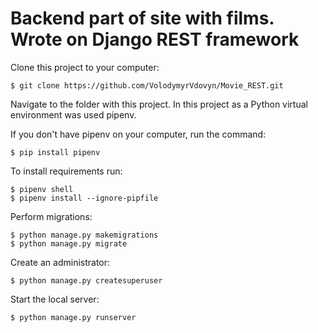 # Backend part of site with films. Wrote on Django REST framework

Clone this project to your computer:

    $ git clone https://github.com/VolodymyrVdovyn/Movie_REST.git

Navigate to the folder with this project.
In this project as a Python virtual environment was used pipenv.

If you don't have pipenv on your computer, run the command:

    $ pip install pipenv

To install requirements run:

    $ pipenv shell
    $ pipenv install --ignore-pipfile

Perform migrations:

    $ python manage.py makemigrations
    $ python manage.py migrate

Create an administrator:

    $ python manage.py createsuperuser

Start the local server:

    $ python manage.py runserver
